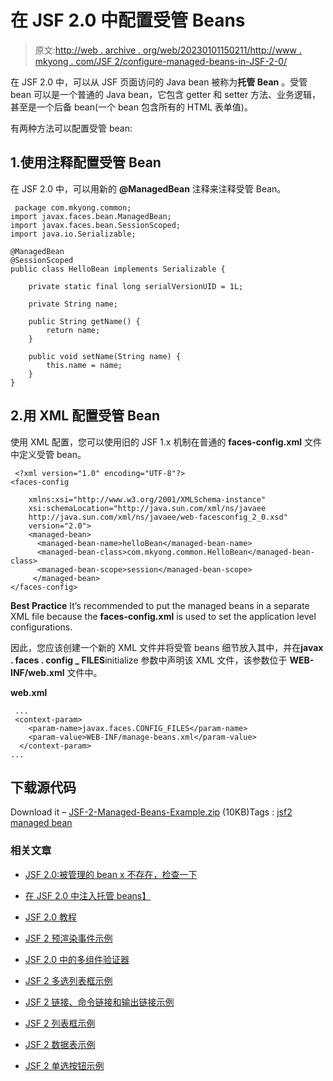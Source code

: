 # 在 JSF 2.0 中配置受管 Beans

> 原文:[http://web . archive . org/web/20230101150211/http://www . mkyong . com/JSF 2/configure-managed-beans-in-JSF-2-0/](http://web.archive.org/web/20230101150211/http://www.mkyong.com/jsf2/configure-managed-beans-in-jsf-2-0/)

在 JSF 2.0 中，可以从 JSF 页面访问的 Java bean 被称为**托管 Bean** 。受管 bean 可以是一个普通的 Java bean，它包含 getter 和 setter 方法、业务逻辑，甚至是一个后备 bean(一个 bean 包含所有的 HTML 表单值)。

有两种方法可以配置受管 bean:

## 1.使用注释配置受管 Bean

在 JSF 2.0 中，可以用新的 **@ManagedBean** 注释来注释受管 Bean。

```
 package com.mkyong.common;
import javax.faces.bean.ManagedBean;
import javax.faces.bean.SessionScoped;
import java.io.Serializable;

@ManagedBean
@SessionScoped
public class HelloBean implements Serializable {

	private static final long serialVersionUID = 1L;

	private String name;

	public String getName() {
		return name;
	}

	public void setName(String name) {
		this.name = name;
	}
} 
```

## 2.用 XML 配置受管 Bean

使用 XML 配置，您可以使用旧的 JSF 1.x 机制在普通的 **faces-config.xml** 文件中定义受管 bean。

```
 <?xml version="1.0" encoding="UTF-8"?>
<faces-config

    xmlns:xsi="http://www.w3.org/2001/XMLSchema-instance"
    xsi:schemaLocation="http://java.sun.com/xml/ns/javaee 
    http://java.sun.com/xml/ns/javaee/web-facesconfig_2_0.xsd"
    version="2.0">
    <managed-bean>
	  <managed-bean-name>helloBean</managed-bean-name>
	  <managed-bean-class>com.mkyong.common.HelloBean</managed-bean-class>
	  <managed-bean-scope>session</managed-bean-scope>
     </managed-bean>
</faces-config> 
```

**Best Practice**
It’s recommended to put the managed beans in a separate XML file because the **faces-config.xml** is used to set the application level configurations.

因此，您应该创建一个新的 XML 文件并将受管 beans 细节放入其中，并在**javax . faces . config _ FILES**initialize 参数中声明该 XML 文件，该参数位于 **WEB-INF/web.xml** 文件中。

**web.xml**

```
 ...
 <context-param>
    <param-name>javax.faces.CONFIG_FILES</param-name>
    <param-value>WEB-INF/manage-beans.xml</param-value>
  </context-param>
... 
```

## 下载源代码

Download it – [JSF-2-Managed-Beans-Example.zip](http://web.archive.org/web/20201127022850/http://www.mkyong.com/wp-content/uploads/2010/09/JSF-2-Managed-Beans-Example.zip) (10KB)Tags : [jsf2](http://web.archive.org/web/20201127022850/https://mkyong.com/tag/jsf2/) [managed bean](http://web.archive.org/web/20201127022850/https://mkyong.com/tag/managed-bean/)<input type="hidden" id="mkyong-current-postId" value="7026">

### 相关文章

*   [JSF 2.0:被管理的 bean x 不存在，检查一下](/web/20201127022850/https://www.mkyong.com/jsf2/jsf-2-0-managed-bean-x-does-not-exist-check-that-appropriate-getter-andor-setter-methods-exist/)
*   [在 JSF 2.0 中注入托管 beans】](/web/20201127022850/https://www.mkyong.com/jsf2/injecting-managed-beans-in-jsf-2-0/)
*   [JSF 2.0 教程](/web/20201127022850/https://www.mkyong.com/tutorials/jsf-2-0-tutorials/)
*   [JSF 2 预渲染事件示例](/web/20201127022850/https://www.mkyong.com/jsf2/jsf-2-prerenderviewevent-example/)
*   [JSF 2.0 中的多组件验证器](/web/20201127022850/https://www.mkyong.com/jsf2/multi-components-validator-in-jsf-2-0/)

*   [JSF 2 多选列表框示例](/web/20201127022850/https://www.mkyong.com/jsf2/jsf-2-multiple-select-listbox-example/)
*   [JSF 2 链接、命令链接和输出链接示例](/web/20201127022850/https://www.mkyong.com/jsf2/jsf-2-link-commandlink-and-outputlink-example/)
*   [JSF 2 列表框示例](/web/20201127022850/https://www.mkyong.com/jsf2/jsf-2-listbox-example/)
*   [JSF 2 数据表示例](/web/20201127022850/https://www.mkyong.com/jsf2/jsf-2-datatable-example/)
*   [JSF 2 单选按钮示例](/web/20201127022850/https://www.mkyong.com/jsf2/jsf-2-radio-buttons-example/)
